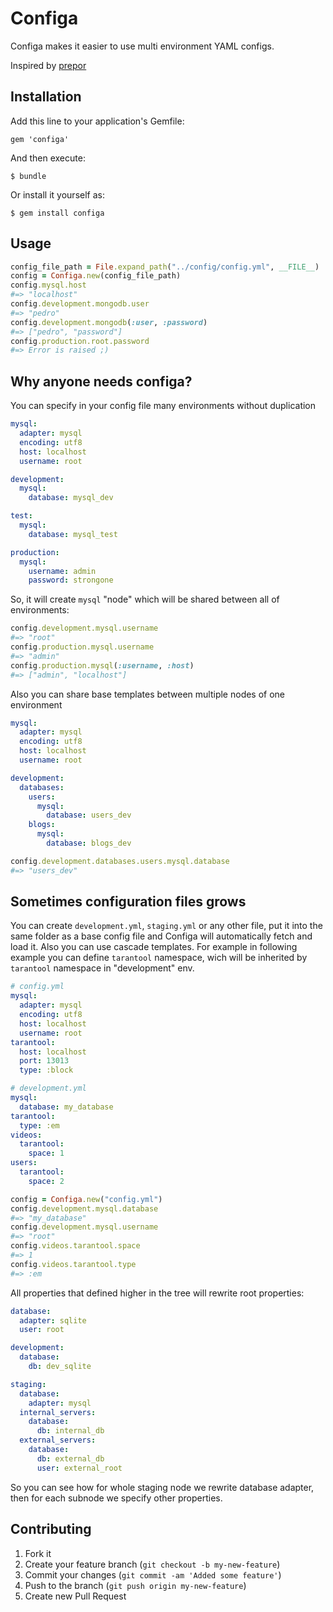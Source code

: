 # Configa

Configa makes it easier to use multi environment YAML configs.

Inspired by [prepor](https://github.com/prepor)

## Installation

Add this line to your application's Gemfile:

    gem 'configa'

And then execute:

    $ bundle

Or install it yourself as:

    $ gem install configa

## Usage

```ruby
config_file_path = File.expand_path("../config/config.yml", __FILE__)
config = Configa.new(config_file_path)
config.mysql.host
#=> "localhost"
config.development.mongodb.user
#=> "pedro"
config.development.mongodb(:user, :password)
#=> ["pedro", "password"]
config.production.root.password
#=> Error is raised ;)
```

## Why anyone needs configa?

You can specify in your config file many environments without duplication

```yaml
mysql:
  adapter: mysql
  encoding: utf8
  host: localhost
  username: root

development:
  mysql:
    database: mysql_dev

test:
  mysql:
    database: mysql_test

production:
  mysql:
    username: admin
    password: strongone
```

So, it will create `mysql` "node" which will be shared between all of environments:

```ruby
config.development.mysql.username
#=> "root"
config.production.mysql.username
#=> "admin"
config.production.mysql(:username, :host)
#=> ["admin", "localhost"]
```

Also you can share base templates between multiple nodes of one environment

```yaml
mysql:
  adapter: mysql
  encoding: utf8
  host: localhost
  username: root

development:
  databases:
    users:
      mysql:
        database: users_dev
    blogs:
      mysql:
        database: blogs_dev
```

```ruby
config.development.databases.users.mysql.database
#=> "users_dev"
```

## Sometimes configuration files grows

You can create `development.yml`, `staging.yml` or any other file, put it into the same folder as a base config file and Configa will automatically fetch and load it. Also you can use cascade templates. For example in following example you can define `tarantool` namespace, wich will be inherited by `tarantool` namespace in "development" env.

```yaml
# config.yml
mysql:
  adapter: mysql
  encoding: utf8
  host: localhost
  username: root
tarantool:
  host: localhost
  port: 13013
  type: :block

# development.yml
mysql:
  database: my_database
tarantool:
  type: :em
videos:
  tarantool:
    space: 1
users:
  tarantool:
    space: 2
```

```ruby
config = Configa.new("config.yml")
config.development.mysql.database
#=> "my_database"
config.development.mysql.username
#=> "root"
config.videos.tarantool.space
#=> 1
config.videos.tarantool.type
#=> :em
```

All properties that defined higher in the tree will rewrite root properties:

```yaml
database:
  adapter: sqlite
  user: root

development:
  database:
    db: dev_sqlite

staging:
  database:
    adapter: mysql
  internal_servers:
    database:
      db: internal_db
  external_servers:
    database:
      db: external_db
      user: external_root
```

So you can see how for whole staging node we rewrite database adapter, then for each subnode we specify other properties.

## Contributing

1. Fork it
2. Create your feature branch (`git checkout -b my-new-feature`)
3. Commit your changes (`git commit -am 'Added some feature'`)
4. Push to the branch (`git push origin my-new-feature`)
5. Create new Pull Request
